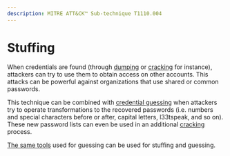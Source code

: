 ```yaml
---
description: MITRE ATT&CK™ Sub-technique T1110.004
---
```


# Stuffing

When credentials are found (through [dumping](../dumping) or [cracking](../cracking.md) for instance), attackers can try to use them to obtain access on other accounts. This attacks can be powerful against organizations that use shared or common passwords.&#x20;

This technique can be combined with [credential guessing](broken-reference) when attackers try to operate transformations to the recovered passwords (i.e. numbers and special characters before or after, capital letters, l33tspeak, and so on). These new password lists can even be used in an additional [cracking](../cracking.md) process.

[The same tools](broken-reference) used for guessing can be used for stuffing and guessing.
